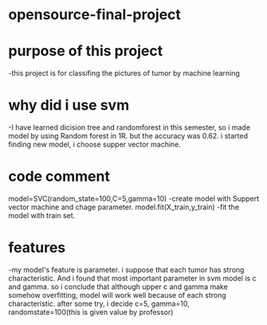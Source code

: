 # opensource-final-project
# purpose of this project
-this project is for classifing the pictures of tumor by machine learning 

# why did i use svm
-I have learned dicision tree and randomforest in this semester, so i made model by using Random forest in 1R. but the accuracy was 0.62. i started finding new model, i choose supper vector machine.

# code comment
model=SVC(random_state=100,C=5,gamma=10)
-create model with Suppert vector machine and chage parameter.
model.fit(X_train,y_train)
-fit the model with train set.

# features
-my model's feature is parameter. i suppose that each tumor has strong characteristic. And i found that most important parameter in svm model is c and gamma. so i conclude that although upper c and gamma make somehow overfitting, model will work well because of each strong characteristic. after some try, i decide c=5, gamma=10, randomstate=100(this is given value by professor) 
